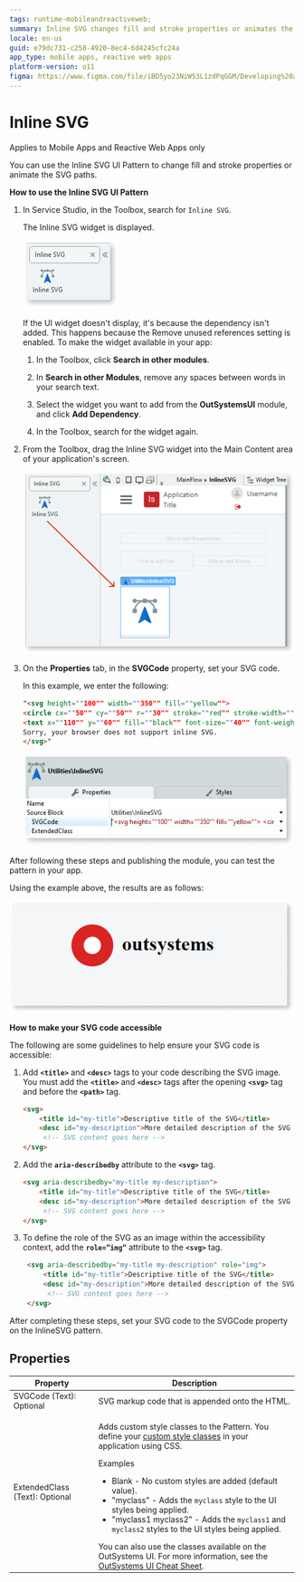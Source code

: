 ```yaml
---
tags: runtime-mobileandreactiveweb;  
summary: Inline SVG changes fill and stroke properties or animates the SVG paths.
locale: en-us
guid: e79dc731-c258-4920-8ec4-6d4245cfc24a
app_type: mobile apps, reactive web apps
platform-version: o11
figma: https://www.figma.com/file/iBD5yo23NiW53L1zdPqGGM/Developing%20an%20Application?node-id=644:0
---
```


# Inline SVG

<div class="info" markdown="1">

Applies to Mobile Apps and Reactive Web Apps only

</div>

You can use the Inline SVG UI Pattern to change fill and stroke properties or animate the SVG paths.


**How to use the Inline SVG UI Pattern**

1. In Service Studio, in the Toolbox, search for `Inline SVG`.

    The Inline SVG widget is displayed.

    ![Screenshot showing the Inline SVG widget in the Service Studio toolbox](images/inlinesvg-2-ss.png "Inline SVG Widget in Service Studio")

    If the UI widget doesn't display, it's because the dependency isn't added. This happens because the Remove unused references setting is enabled. To make the widget available in your app:

    1. In the Toolbox, click **Search in other modules**.

    1. In **Search in other Modules**, remove any spaces between words in your search text.
    
    1. Select the widget you want to add from the **OutSystemsUI** module, and click **Add Dependency**. 
    
    1. In the Toolbox, search for the widget again.

1. From the Toolbox, drag the Inline SVG widget into the Main Content area of your application's screen.

    ![Screenshot illustrating how to drag the Inline SVG widget into the main content area of an application's screen](images/inlinesvg-3-ss.png "Dragging Inline SVG Widget into Main Content Area")

1. On the **Properties** tab, in the **SVGCode** property, set your SVG code. 

    In this example, we enter the following:

    ```html
    "<svg height=""100"" width=""350"" fill=""yellow"">
    <circle cx=""50"" cy=""50"" r=""30"" stroke=""red"" stroke-width=""25"" fill=""white"" />
    <text x=""110"" y=""60"" fill=""black"" font-size=""40"" font-weight=""bold"" font-family=""open sans"">outsystems</text>
    Sorry, your browser does not support inline SVG.  
    </svg>"
    ```

    ![Screenshot displaying the Properties tab where SVG code is set for the Inline SVG widget](images/inlinesvg-4-ss.png "Setting SVG Code in Properties Tab")

After following these steps and publishing the module, you can test the pattern in your app.

Using the example above, the results are as follows:

![Example output of an Inline SVG showing a circle and text label 'outsystems' in an application](images/inlinesvg-1-ss.png "Example of Inline SVG in an Application")

**How to make your SVG code accessible**

The following are some guidelines to help ensure your SVG code is accessible:

1. Add **`` <title> ``** and **`` <desc> ``** tags to your code describing the SVG image. You must add the **`` <title> ``** and **`` <desc> ``** tags after the opening **`` <svg> ``** tag and before the **`` <path> ``** tag.

    ```html
    <svg>
        <title id="my-title">Descriptive title of the SVG</title>
        <desc id="my-description">More detailed description of the SVG content</desc>
         <!-- SVG content goes here -->
    </svg>
    ```
    
1. Add the **`` aria-describedby ``** attribute to the **`` <svg> ``** tag. 

    ```html
    <svg aria-describedby="my-title my-description">
        <title id="my-title">Descriptive title of the SVG</title>
        <desc id="my-description">More detailed description of the SVG content</desc>
         <!-- SVG content goes here -->
    </svg>
    ```
    
1. To define the role of the SVG as an image within the accessibility context, add the **`` role=”img” ``** attribute to the **`` <svg> ``** tag.

   ```html
    <svg aria-describedby="my-title my-description" role="img">
        <title id="my-title">Descriptive title of the SVG</title>
        <desc id="my-description">More detailed description of the SVG content</desc>
         <!-- SVG content goes here -->
    </svg>
    ```

After completing these steps, set your SVG code to the SVGCode property on the InlineSVG pattern.


## Properties

| Property | Description |
|---|---|
| SVGCode (Text): Optional | SVG markup code that is appended onto the HTML. |
| ExtendedClass (Text): Optional | <p>Adds custom style classes to the Pattern. You define your [custom style classes](../../../look-feel/css.md) in your application using CSS.</p> <p>Examples <ul><li>Blank - No custom styles are added (default value).</li><li>"myclass" - Adds the ``myclass`` style to the UI styles being applied.</li><li>"myclass1 myclass2" - Adds the ``myclass1`` and ``myclass2`` styles to the UI styles being applied.</li></ul></p>You can also use the classes available on the OutSystems UI. For more information, see the [OutSystems UI Cheat Sheet](https://outsystemsui.outsystems.com/OutSystemsUIWebsite/CheatSheet). |
